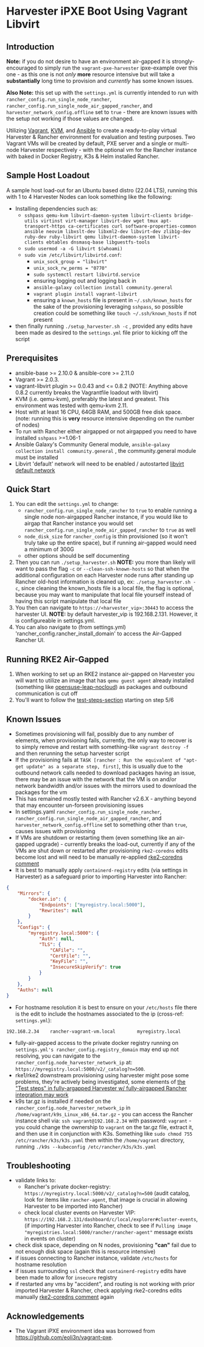 Harvester iPXE Boot Using Vagrant Libvirt
=========================================

Introduction
------------

**Note:** if you do not desire to have an environment air-gapped it is strongly-encouraged to simply run the `vagrant-pxe-harvester` ipxe-example over this one - as this one is not *only* **more** resource intensive but will take a **substantially** long time to provision and *currently* has some known issues.

**Also Note:** this set up with the `settings.yml` is currently intended to run with `rancher_config.run_single_node_rancher`, `rancher_config.run_single_node_air_gapped_rancher`, and `harvester_network_config.offline` set to `true` - there are known issues with the setup not working if those values are changed.

Utilizing [Vagrant][vagrant], [KVM][kvm], and [Ansible][ansible] to create a
ready-to-play virtual Harvester & Rancher environment for evaluation and testing
purposes. Two Vagrant VMs will be created by default, PXE server and a
single or multi-node Harvester respectively - with the optional vm for the Rancher instance with baked in Docker Registry, K3s & Helm installed Rancher.

Sample Host Loadout
-------------
A sample host load-out for an Ubuntu based distro (22.04 LTS), running this with 1 to 4 Harvester Nodes can look something like the following:
- Installing dependencies such as:
  - `sshpass qemu-kvm libvirt-daemon-system libvirt-clients bridge-utils virtinst virt-manager libvirt-dev wget tmux apt-transport-https ca-certificates curl software-properties-common ansible neovim libxslt-dev libxml2-dev libvirt-dev zlib1g-dev ruby-dev ruby-libvirt qemu libvirt-daemon-system libvirt-clients ebtables dnsmasq-base libguestfs-tools`
  - `sudo usermod -a -G libvirt $(whoami)`
  - `sudo vim /etc/libvirt/libvirtd.conf`:
    - `unix_sock_group = "libvirt"`
    - `unix_sock_rw_perms = "0770"`
    - `sudo systemctl restart libvirtd.service`
    - ensuring logging out and logging back in
    - `ansible-galaxy collection install community.general`
    - `vagrant plugin install vagrant-libvirt`
    - ensuring a `known_hosts` file is present in `~/.ssh/known_hosts` for the sake of the provisioning leveraging `sshpass`, so possible creation could be something like `touch ~/.ssh/known_hosts` if not present
- then finally running `./setup_harvester.sh -c` , provided any edits have been made as desired to the `settings.yml` file prior to kicking off the script



Prerequisites
-------------

-   ansible-base >= 2.10.0 & ansible-core >= 2.11.0
-   Vagrant \>= 2.0.3.
-   vagrant-libvirt plugin \>= 0.0.43 and \<= 0.8.2 (NOTE: Anything above 0.8.2 currently breaks the Vagrantfile loadout with libvirt)
-   KVM (i.e. qemu-kvm), preferably the latest and greatest. This
    environment was tested with qemu-kvm 2.11.
-   Host with at least 16 CPU, 64GB RAM, and 500GB free disk space. (note: running this is **very** resource intensive depending on the number of nodes)
-   To run with Rancher either airgapped or not airgapped you need to have installed `sshpass` \>=1.06-1
-   Ansible Galaxy's Community General module, `ansible-galaxy collection install community.general` , the community.general module must be installed
-   Libvirt 'default' network will need to be enabled / autostarted [libvirt default network](https://wiki.libvirt.org/Networking.html#id2)

Quick Start
-----------
1. You can edit the `settings.yml` to change:
    - `rancher_config.run_single_node_rancher` to `true` to enable running a single node non-airgapped Rancher instance, if you would like to airgap that Rancher instance you would set `rancher_config.run_single_node_air_gapped_rancher` to `true` as well
    - `node_disk_size` for `rancher_config` is thin provisioned (so it won't truly take up the entire space), but if running air-gapped would need a minimum of 300G
    - other options should be self documenting
2. Then you can run `./setup_harvester.sh` **NOTE:** you more than likely will want to pass the flag `-c` or `--clean-ssh-known-hosts` so that when the additional configuration on each Harvester node runs after standing up Rancher old-host information is cleaned up, ex: `./setup_harvester.sh -c`, since cleaning the known_hosts file is a local file, the flag is optional, because you may want to manipulate that local file yourself instead of having this script manipulate that local file
3.  You then can navigate to `https://<harvester_vip>:30443` to access the harvester UI. **NOTE:** by default harvester_vip is 192.168.2.131. However, it is configureable in settings.yml.
4.  You can also navigate to (from settings.yml) 'rancher_config.rancher_install_domain' to access the Air-Gapped Rancher UI.

Running RKE2 Air-Gapped
---------
1. When working to set up an RKE2 instance air-gapped on Harvester you will want to utilize an image that has `qemu guest agent` already installed (something like [opensuse-leap-nocloud](https://download.opensuse.org/repositories/Cloud:/Images:/Leap_15.4/images/openSUSE-Leap-15.4.x86_64-1.0.1-NoCloud-Build2.163.qcow2)) as packages and outbound communication is cut off
1. You'll want to follow the [test-steps-section](https://harvester.github.io/tests/manual/harvester-rancher/68-fully-airgapped-rancher-integrate-harvester-no-proxy/) starting on step 5/6

Known Issues
-------------
- Sometimes provisioning will fail, possibly due to any number of elements, when provisioning fails, currently, the only way to recover is to simply remove and restart with something-like `vagrant destroy -f` and then rerunning the setup harvester script
- If the provisioning fails at `TASK [rancher : Run the equivalent of "apt-get update" as a separate step, first]`, this is usually due to the outbound network calls needed to download packages having an issue, there may be an issue with the network that the VM is on and/or network bandwidth and/or issues with the mirrors used to download the packages for the vm
- This has remained mostly tested with Rancher v2.6.X - anything beyond that may encounter un-forseen provisioning issues
- In settings.yaml `rancher_config.run_single_node_rancher`, `rancher_config.run_single_node_air_gapped_rancher`, and `harvester_network_config.offline` set to something other than `true`, causes issues with provisioning
- If VMs are shutdown or restarting them (even something like an air-gapped upgrade) - currently breaks the load-out, currently if any of the VMs are shut down or restarted after provisioning `rke2-coredns` edits become lost and will need to be manually re-applied [rke2-coredns comment](https://github.com/harvester/harvester/issues/3731#issuecomment-1487866103)
- It is best to manually apply `containerd-registry` edits (via settings in Harvester) as a safeguard prior to importing Harvester into Rancher:
```json
{
    "Mirrors": {
        "docker.io": {
            "Endpoints": ["myregistry.local:5000"],
            "Rewrites": null
        }
    },
    "Configs": {
        "myregistry.local:5000": {
            "Auth": null,
            "TLS": {
                "CAFile": "",
                "CertFile": "",
                "KeyFile": "",
                "InsecureSkipVerify": true
            }
        }
    },
    "Auths": null
}
```
- For hostname resolution it is best to ensure on your `/etc/hosts` file there is the edit to include the hostnames associated to the ip (cross-ref: `settings.yml`):
```
192.168.2.34    rancher-vagrant-vm.local        myregistry.local
```
- fully-air-gapped access to the private docker registry running on `settings.yml's rancher_config.registry_domain` may end up not resolving, you can navigate to the `rancher_config.node_harvester_network_ip` at: `https://myregistry.local:5000/v2/_catalog?n=500`.
- rke1/rke2 downstream provisioning using harvester might pose some problems, they're actively being investigated, some elements of [the "Test steps" in fully-argapped Harvester w/ fully-airgapped Rancher integration may work](https://harvester.github.io/tests/manual/harvester-rancher/68-fully-airgapped-rancher-integrate-harvester-no-proxy/)
- k9s tar.gz is installed if needed on the `rancher_config.node_harvester_network_ip` in `/home/vagrant/k9s_Linux_x86_64.tar.gz` - you can access the Rancher instance shell via: `ssh vagrant@192.168.2.34` with password: `vagrant` - you could change the ownership to `vagrant` on the tar.gz file, extract it, and then use it in conjunction with K3s.  Something like `sudo chmod 755 /etc/rancher/k3s/k3s.yaml` then within the `/home/vagrant` directory, running `./k9s --kubeconfig /etc/rancher/k3s/k3s.yaml`


Troubleshooting
-------------
- validate links to:
  - Rancher's private docker-registry: `https://myregistry.local:5000/v2/_catalog?n=500` (audit catalog, look for items like `rancher-agent`, that image is crucial in allowing Harvester to be imported into Rancher)
  - check local cluster events on Harvester VIP: `https://192.168.2.131/dashboard/c/local/explorer#cluster-events`, (if importing Harvester into Rancher, check to see if `Pulling image "myregistries.local:5000/rancher/rancher-agent"` message exists in events on cluster)
- check disk space, depending on N nodes, provisioning **"can"** fail due to not enough disk space (again this is resource intensive)
- if issues connecting to Rancher instance, validate `/etc/hosts` for hostname resolution
- if issues surrounding `ssl` check that `containerd-registry` edits have been made to allow for `insecure` registry
- if restarted any vms by "accident", and routing is not working with prior imported Harvester & Rancher, check applying rke2-coredns edits manually [rke2-coredns comment](https://github.com/harvester/harvester/issues/3731#issuecomment-1487866103) again

Acknowledgements
----------------

-   The Vagrant iPXE environment idea was borrowed from
    <https://github.com/eoli3n/vagrant-pxe>.


[ansible]: https://www.ansible.com
[kvm]: https://www.linux-kvm.org
[vagrant]: https://www.vagrantup.com
